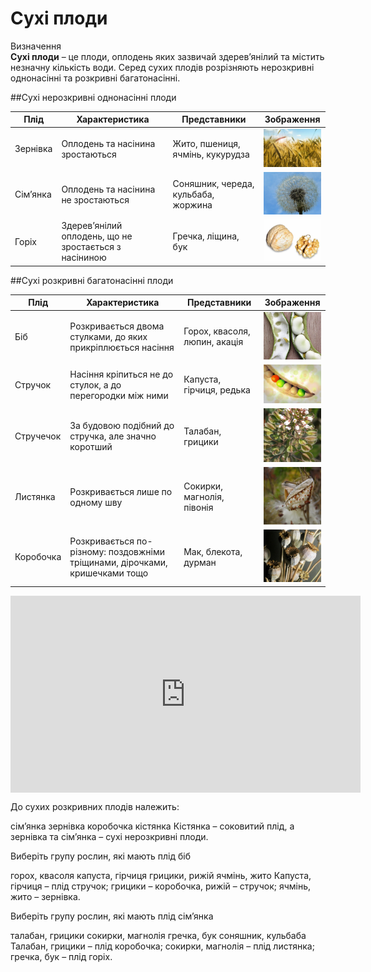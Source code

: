# Сухі плоди

<div class="eoz-wrap">
<span class="eoz">Визначення</span>
<div class="eoz-text">
<b>Сухі плоди</b> – це плоди, оплодень яких зазвичай здерев’янілий та містить незначну кількість води. Серед сухих плодів розрізняють нерозкривні однонасінні та розкривні багатонасінні.
</div>
</div>

##Сухі нерозкривні однонасінні плоди

<table>
<thead>
<tr>
<th>Плід</th>
<th>Характеристика</th>
<th>Представники</th>
<th>Зображення</th>
</tr>
</thead>
<tbody>
<tr>
<td>Зернівка</td>
<td>Оплодень та насінина зростаються</td>
<td>Жито, пшениця, ячмінь, кукурудза</td>
<td width="21%"><img src="pic11-2.jpg" width="155px"></td>
</tr>
<tr>
<td>Сім’янка</td>
<td>Оплодень та насінина не зростаються</td>
<td>Соняшник, череда, кульбаба, жоржина</td>
<td><img src="pic12-2.jpg" width="155px"></td>
</tr>
<tr>
<td>Горіх</td>
<td>Здерев’янілий оплодень, що не зростається з насіниною</td> <td>Гречка, ліщина, бук</td>
<td><img src="pic13-2.jpg" width="155px"></td>
</tr>
</tbody>
</table>


##Сухі розкривні багатонасінні плоди


<table>
<thead>
<tr>
<th>Плід</th>
<th>Характеристика</th>
<th>Представники</th>
<th>Зображення</th>
</tr>
</thead>
<tbody>
<tr>
<td>Біб</td>
<td>Розкривається двома стулками, до яких прикріплюється насіння</td>
<td>Горох, квасоля, люпин, акація</td>
<td width="21%"><img src="pic14-2.jpg" width="155px"></td>
</tr>
<tr>
<td>Стручок</td>
<td>Насіння кріпиться не до стулок, а до перегородки між ними</td>
<td>Капуста, гірчиця, редька</td>
<td><img src="pic15-2.jpg" width="155px"></td>
</tr>
<tr>
<td>Стручечок</td>
<td>За будовою подібний до стручка, але значно коротший</td> <td>Талабан, грицики</td>
<td><img src="pic16-2.jpg" width="155px"></td>
</tr>
<tr>
<td>Листянка</td>
<td>Розкривається лише по одному шву</td>
<td>Сокирки, магнолія, півонія</td>
<td><img src="pic17-2.jpg" width="155px"></td>
</tr>
<tr>
<td>Коробочка</td>
<td>Розкривається по-різному: поздовжніми тріщинами, дірочками, кришечками тощо</td>
<td>Мак, блекота, дурман</td>
<td><img src="pic18-2.jpg" width="155px"></td>
</tr>
</tbody>
</table>


<div class="fluidMedia">
<iframe align="center" width="560" height="315" src="https://www.youtube.com/embed/G7pIoNqgghg" frameborder="0" allowfullscreen></iframe>
</div>
<div class="popup">
</div>


<quiz>
<question>
<p>До сухих розкривних плодів належить:</p>
<answer>сім’янка</answer> 
<answer>зернівка</answer> 
<answer correct>коробочка</answer>
<answer>кістянка</answer>
<explanation>
Кістянка – соковитий плід, а зернівка та сім’янка – сухі нерозкривні плоди.
</explanation>
</question>
<question>
<p>Виберіть групу рослин, які мають плід біб</p>
<answer>горох, квасоля</answer>
<answer>капуста, гірчиця</answer>
<answer>грицики, рижій</answer>
<answer>ячмінь, жито</answer>
<explanation>
Капуста, гірчиця – плід стручок; грицики – коробочка, рижій – стручок; ячмінь, жито – зернівка.
</explanation>
</question>
<question>
<p>Виберіть групу рослин, які мають плід сім’янка</p>
<answer>талабан, грицики</answer>
<answer>сокирки, магнолія</answer>
<answer>гречка, бук</answer>
<answer correct>соняшник, кульбаба</answer>
<explanation>
Талабан, грицики – плід коробочка; сокирки, магнолія – плід листянка; гречка, бук – плід горіх.
</explanation>
</question>
</quiz>